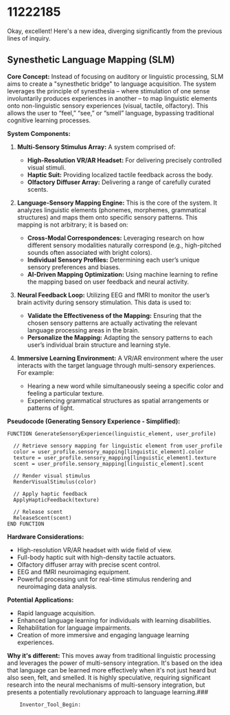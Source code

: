 # 11222185

Okay, excellent! Here's a new idea, diverging significantly from the previous lines of inquiry.

## **Synesthetic Language Mapping (SLM)**

**Core Concept:**  Instead of focusing on auditory or linguistic processing, SLM aims to create a "synesthetic bridge" to language acquisition. The system leverages the principle of synesthesia – where stimulation of one sense involuntarily produces experiences in another – to map linguistic elements onto non-linguistic sensory experiences (visual, tactile, olfactory). This allows the user to “feel,” “see,” or “smell” language, bypassing traditional cognitive learning processes.

**System Components:**

1. **Multi-Sensory Stimulus Array:** A system comprised of:
    * **High-Resolution VR/AR Headset:** For delivering precisely controlled visual stimuli.
    * **Haptic Suit:** Providing localized tactile feedback across the body.
    * **Olfactory Diffuser Array:** Delivering a range of carefully curated scents.

2. **Language-Sensory Mapping Engine:**  This is the core of the system. It analyzes linguistic elements (phonemes, morphemes, grammatical structures) and maps them onto specific sensory patterns. This mapping is not arbitrary; it is based on:
    * **Cross-Modal Correspondences:** Leveraging research on how different sensory modalities naturally correspond (e.g., high-pitched sounds often associated with bright colors).
    * **Individual Sensory Profiles:** Determining each user’s unique sensory preferences and biases.
    * **AI-Driven Mapping Optimization:** Using machine learning to refine the mapping based on user feedback and neural activity.

3. **Neural Feedback Loop:** Utilizing EEG and fMRI to monitor the user’s brain activity during sensory stimulation. This data is used to:
    * **Validate the Effectiveness of the Mapping:** Ensuring that the chosen sensory patterns are actually activating the relevant language processing areas in the brain.
    * **Personalize the Mapping:** Adapting the sensory patterns to each user’s individual brain structure and learning style.

4. **Immersive Learning Environment:** A VR/AR environment where the user interacts with the target language through multi-sensory experiences.  For example:
    *  Hearing a new word while simultaneously seeing a specific color and feeling a particular texture.
    *  Experiencing grammatical structures as spatial arrangements or patterns of light.

**Pseudocode (Generating Sensory Experience - Simplified):**

```
FUNCTION GenerateSensoryExperience(linguistic_element, user_profile)

  // Retrieve sensory mapping for linguistic element from user_profile
  color = user_profile.sensory_mapping[linguistic_element].color
  texture = user_profile.sensory_mapping[linguistic_element].texture
  scent = user_profile.sensory_mapping[linguistic_element].scent

  // Render visual stimulus
  RenderVisualStimulus(color)

  // Apply haptic feedback
  ApplyHapticFeedback(texture)

  // Release scent
  ReleaseScent(scent)
END FUNCTION
```

**Hardware Considerations:**

* High-resolution VR/AR headset with wide field of view.
* Full-body haptic suit with high-density tactile actuators.
* Olfactory diffuser array with precise scent control.
* EEG and fMRI neuroimaging equipment.
* Powerful processing unit for real-time stimulus rendering and neuroimaging data analysis.

**Potential Applications:**

* Rapid language acquisition.
* Enhanced language learning for individuals with learning disabilities.
*  Rehabilitation for language impairments.
* Creation of more immersive and engaging language learning experiences.

**Why it's different:** This moves away from traditional linguistic processing and leverages the power of multi-sensory integration. It's based on the idea that language can be learned more effectively when it's not just heard but also seen, felt, and smelled. It is highly speculative, requiring significant research into the neural mechanisms of multi-sensory integration, but presents a potentially revolutionary approach to language learning.###

        Inventor_Tool_Begin: